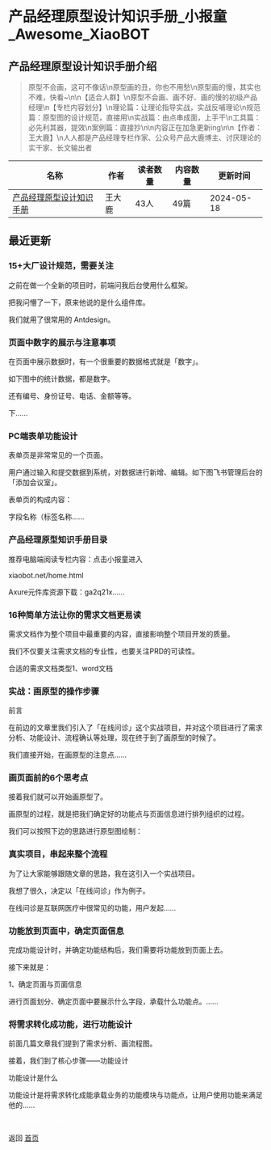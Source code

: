 # 产品经理原型设计知识手册_小报童_Awesome_XiaoBOT

## 产品经理原型设计知识手册介绍
> 原型不会画，这可不像话\n原型画的丑，你也不用愁\n原型画的慢，其实也不难，快看~\n\n【适合人群】\n原型不会画、画不好、画的慢的初级产品经理\n【专栏内容划分】\n理论篇：让理论指导实战，实战反哺理论\n规范篇：原型图的设计规范，直接用\n实战篇：由点串成面，上手干\n工具篇：必先利其器，提效\n案例篇：直接抄\n\n内容正在加急更新ing\n\n【作者：王大鹿】\n人人都是产品经理专栏作家、公众号产品大鹿博主、讨厌理论的实干家、长文输出者  
  


|名称|作者|读者数量|内容数量|更新时间|
|---|---|---|---|---|
|[产品经理原型设计知识手册](https://xiaobot.net/p/bigdeerisland?refer=0b133df9-27dc-423b-8101-639049001c13)|王大鹿|43人|49篇|2024-05-18|

## 最近更新
### 15+大厂设计规范，需要关注

之前在做一个全新的项目时，前端问我后台使用什么框架。

把我问懵了一下，原来他说的是什么组件库。

我们就用了很常用的 Antdesign。

### 页面中数字的展示与注意事项

在页面中展示数据时，有一个很重要的数据格式就是「数字」。

如下图中的统计数据，都是数字。

还有编号、身份证号、电话、金额等等。

下......

### PC端表单功能设计

表单页是非常常见的一个页面。

用户通过输入和提交数据到系统，对数据进行新增、编辑。如下图飞书管理后台的「添加会议室」。

表单页的构成内容：

字段名称（标签名称......

### 产品经理原型知识手册目录

推荐电脑端阅读专栏内容：点击小报童进入

xiaobot.net/home.html

Axure元件库资源下载：ga2q21x......

### 16种简单方法让你的需求文档更易读

需求文档作为整个项目中最重要的内容，直接影响整个项目开发的质量。

我们不仅要关注需求文档的专业性，也要关注PRD的可读性。

合适的需求文档类型1、word文档

### 实战：画原型的操作步骤

前言

在前边的文章里我们引入了「在线问诊」这个实战项目，并对这个项目进行了需求分析、功能设计、流程确认等处理，现在终于到了画原型的时候了。

我们直接开始，在画原型的注意点......

### 画页面前的6个思考点

接着我们就可以开始画原型了。

画原型的过程，就是把我们确定好的功能点与页面信息进行排列组织的过程。

我们可以按照下边的思路进行原型图绘制：

### 真实项目，串起来整个流程

为了让大家能够跟随文章的思路，我在这引入一个实战项目。

我想了很久，决定以「在线问诊」作为例子。

在线问诊是互联网医疗中很常见的功能，用户发起......

### 功能放到页面中，确定页面信息

完成功能设计时，并确定功能结构后，我们需要将功能放到页面上去。

接下来就是：

1、确定页面与页面信息

进行页面划分、确定页面中要展示什么字段，承载什么功能点。......

### 将需求转化成功能，进行功能设计

前面几篇文章我们提到了需求分析、画流程图。

接着，我们到了核心步骤——功能设计

功能设计是什么

功能设计是将需求转化成能承载业务的功能模块与功能点，让用户使用功能来满足他的......


<a href="https://github.com/Reno9527/awesome-xiaobot" style="color: white; text-decoration: none;">awesome-xiaobot</a>

返回 [首页](../README.md)
